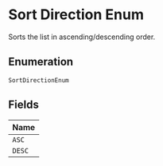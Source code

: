 
# Sort Direction Enum

Sorts the list in ascending/descending order.

## Enumeration

`SortDirectionEnum`

## Fields

| Name |
|  --- |
| `ASC` |
| `DESC` |

